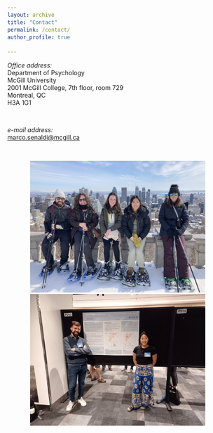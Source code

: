 ```yaml
---
layout: archive
title: "Contact"
permalink: /contact/
author_profile: true

---
```


*Office address:*  <br />
Department of Psychology  <br />
McGill University  <br />
2001 McGill College, 7th floor, room 729  <br />
Montreal, QC  <br />
H3A 1G1  <br />

 <br />

 
*e-mail address:* <br />
marco.senaldi@mcgill.ca

 <br />

<p align="center">
  <img width="400" height="300" src="https://github.com/marcosenaldi/marcosenaldi.github.io/blob/master/images/snowshoeing.png?raw=true">
  <img width="400" height="300" src="https://github.com/marcosenaldi/marcosenaldi.github.io/blob/master/images/michelle.jfif?raw=true">
</p>
